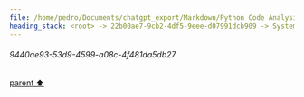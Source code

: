 ```yaml
---
file: /home/pedro/Documents/chatgpt_export/Markdown/Python Code Analysis & Parsing.md
heading_stack: <root> -> 22b00ae7-9cb2-4df5-9eee-d07991dcb909 -> System -> 20ebaef2-02d6-4890-a642-e0f29f17805b -> System -> aaa2cafe-8b89-4a61-8a81-7ae5b849a3d4 -> User -> 9440ae93-53d9-4599-a08c-4f481da5db27
---
```

###### 9440ae93-53d9-4599-a08c-4f481da5db27
[parent ⬆️](#aaa2cafe-8b89-4a61-8a81-7ae5b849a3d4)
